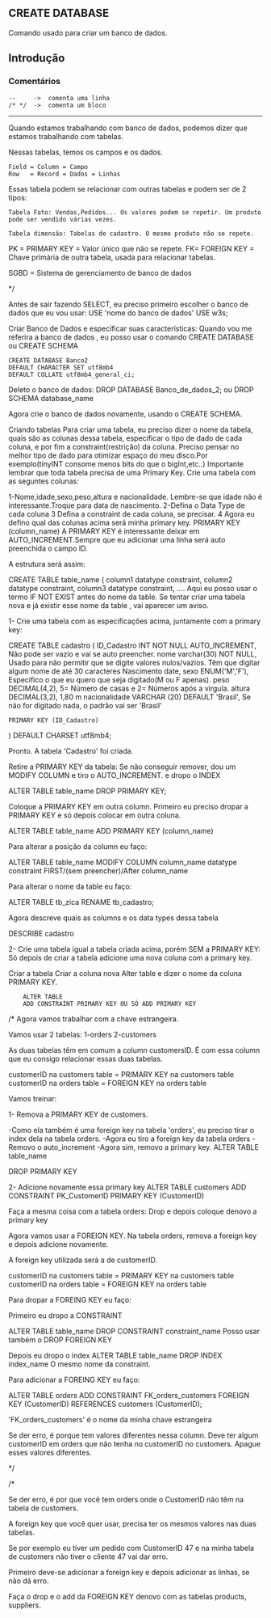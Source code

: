 ## CREATE DATABASE

Comando usado para criar um banco de dados.
## Introdução



### Comentários

    --     ->  comenta uma linha
    /* */  ->  comenta um bloco


<hr>
Quando estamos trabalhando com banco de dados, podemos dizer que estamos trabalhando com tabelas.

Nessas tabelas, temos os campos e os dados.

    Field = Column = Campo 
    Row   = Record = Dados = Linhas


Essas tabela podem se relacionar com outras tabelas e podem ser de 2 tipos:

    Tabela Fato: Vendas,Pedidos... Os valores podem se repetir. Um produto pode ser vendido várias vezes.
    
    Tabela dimensão: Tabelas de cadastro. O mesmo produto não se repete.



PK = PRIMARY KEY = Valor único que não se repete.
FK= FOREIGN KEY = Chave primária de outra tabela, usada para relacionar tabelas.


SGBD = Sistema de gerenciamento de banco de dados

*/

 Antes de sair fazendo SELECT, eu preciso primeiro escolher o banco de dados que eu vou usar:
 USE 'nome do banco de dados'
	USE w3s;
    
 Criar Banco de Dados e especificar suas características:
 Quando vou me referira a banco de dados , eu posso usar o comando CREATE DATABASE ou CREATE SCHEMA

    CREATE DATABASE Banco2
    DEFAULT CHARACTER SET utf8mb4
    DEFAULT COLLATE utf8mb4_general_ci;
    
 Deleto o banco de dados:
    DROP DATABASE Banco_de_dados_2; ou
    DROP SCHEMA database_name
    
    
 Agora crie o banco de dados novamente, usando o CREATE SCHEMA.
    
 Criando tabelas
 Para criar uma tabela, eu preciso dizer o nome da tabela, quais são as colunas dessa tabela, especificar o tipo de dado de cada coluna, e por fim a constraint(restrição) da coluna.
 Preciso pensar no melhor tipo de dado para otimizar espaço do meu disco.Por exemplo(tinyINT consome menos bits do que o bigInt,etc..)
 Importante lembrar que toda tabela precisa de uma Primary Key.
 Crie uma tabela com as seguntes colunas:

 1-Nome,idade,sexo,peso,altura e nacionalidade. Lembre-se que idade não é interessante.Troque para data de nascimento.
 2-Defina o Data Type de cada coluna
 3 Defina a constraint de cada coluna, se precisar.
 4 Agora eu defino qual das colunas acima será minha primary key. PRIMARY KEY (column_name)
 A PRIMARY KEY é interessante deixar em AUTO_INCREMENT.Sempre que eu adicionar uma linha será auto preenchida o campo ID.


 A estrutura será assim:

 CREATE TABLE table_name (
 column1 datatype constraint,
 column2 datatype constraint,
 column3 datatype constraint,
    ....
 Aqui eu posso usar o termo IF NOT EXIST antes do nome da table. Se tentar criar uma tabela nova e já existir esse nome da table , vai aparecer um aviso.


 1- Crie uma tabela com as especificações acima, juntamente com a primary key:

CREATE TABLE cadastro (
	ID_Cadastro 			INT 			NOT NULL AUTO_INCREMENT,  Não pode ser vazio e vai se auto preencher.
	nome 					varchar(30)		NOT NULL,  Usado para não permitir que se digite valores nulos/vazios. Têm que digitar algum nome de até 30 caracteres 
	Nascimento 				date, 
	sexo 					ENUM('M','F'),  Especifico o que eu quero que seja digitado(M ou F apenas).
	peso 					DECIMAL(4,2),  5= Número de casas e 2= Números após a virgula.
	altura 					DECIMAL(3,2),  1,80 m
	nacionalidade 			VARCHAR (20) 	DEFAULT 'Brasil',  Se não for digitado nada, o padrão vai ser 'Brasil'
    
	PRIMARY KEY (ID_Cadastro)
)
DEFAULT CHARSET utf8mb4;



 Pronto. A tabela 'Cadastro' foi criada.


 Retire a PRIMARY KEY da tabela: 
 Se não conseguir remover, dou um MODIFY COLUMN e tiro o AUTO_INCREMENT. e dropo o INDEX

 ALTER TABLE table_name
 DROP PRIMARY KEY;


 Coloque a PRIMARY KEY em outra column.
 Primeiro eu preciso dropar a PRIMARY KEY e só depois colocar em outra coluna.


 ALTER TABLE table_name
 ADD PRIMARY KEY (column_name)


 Para alterar a posição da column eu faço:

 ALTER TABLE table_name
 MODIFY COLUMN column_name datatype constraint FIRST/(sem preencher)/After column_name



 Para alterar o nome da table eu faço:

ALTER TABLE tb_zica
RENAME tb_cadastro;


 Agora descreve quais as columns e os data types dessa tabela


DESCRIBE cadastro




 2- Crie uma tabela igual a tabela criada acima, porém SEM  a PRIMARY KEY:
    Só depois de criar a tabela adicione uma nova coluna com a primary key.

 Criar a tabela
 Criar a coluna nova
 Alter table e dizer o nome da coluna PRIMARY KEY.

 		ALTER TABLE
 		ADD CONSTRAINT PRIMARY KEY OU SÓ ADD PRIMARY KEY







/* 
Agora vamos trabalhar com a chave estrangeira.

Vamos usar 2 tabelas:
1-orders
2-customers

As duas tabelas têm em comum a column customersID. É com essa column que eu consigo relacionar essas duas tabelas.


customerID na customers table = PRIMARY KEY na customers table
customerID na orders table	  = FOREIGN KEY na orders table



Vamos treinar:

1- Remova a PRIMARY KEY de customers. 

-Como ela também é uma foreign key na tabela 'orders', eu preciso tirar o index dela na tabela orders. 
-Agora eu tiro a foreign key da tabela orders
-Removo o auto_increment
-Agora sim, removo a primary key.
ALTER TABLE table_name

DROP PRIMARY KEY



2- Adicione novamente essa primary key
ALTER TABLE customers
    ADD CONSTRAINT PK_CustomerID PRIMARY KEY (CustomerID)
    
    
Faça a mesma coisa com a tabela orders:
Drop e depois coloque denovo a primary key




Agora vamos usar a FOREIGN KEY.
Na tabela orders, remova a foreign key e depois adicione novamente.

A foreign key utilizada será a de customerID.


customerID na customers table = PRIMARY KEY na customers table
customerID na orders table	  = FOREIGN KEY na orders table

Para dropar a FOREING KEY eu faço:

Primeiro eu dropo a CONSTRAINT

ALTER TABLE table_name
DROP CONSTRAINT constraint_name				Posso usar também o DROP FOREIGN KEY


Depois eu dropo o index
ALTER TABLE table_name
DROP INDEX index_name  O mesmo nome da constraint.






Para adicionar a FOREING KEY eu faço:



ALTER TABLE orders
ADD CONSTRAINT FK_orders_customers FOREIGN KEY (CustomerID) REFERENCES customers (CustomerID);

'FK_orders_customers' é o nome da minha chave estrangeira

Se der erro, é porque tem valores diferentes nessa column. Deve ter algum customerID em orders que não tenha no customerID no customers. Apague esses valores diferentes.

*/


/*

Se der erro, é por que você tem orders onde o CustomerID não têm na tabela de customers.

A foreign key que você quer usar, precisa ter os mesmos valores nas duas tabelas.

Se por exemplo eu tiver um pedido com CustomerID 47
e na minha tabela de customers não tiver o cliente 47 vai dar erro.

Primeiro deve-se adicionar a foreign key e depois adicionar as linhas, se não dá erro.




Faça o drop e o add da FOREIGN KEY denovo com as tabelas
products, suppliers.

